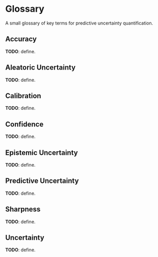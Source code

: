 # Glossary

A small glossary of key terms for predictive uncertainty quantification.

## Accuracy
**TODO**: define.

## Aleatoric Uncertainty
**TODO**: define.

## Calibration
**TODO**: define.

## Confidence
**TODO**: define.

## Epistemic Uncertainty
**TODO**: define.

## Predictive Uncertainty
**TODO**: define.

## Sharpness
**TODO**: define.

## Uncertainty
**TODO**: define.
